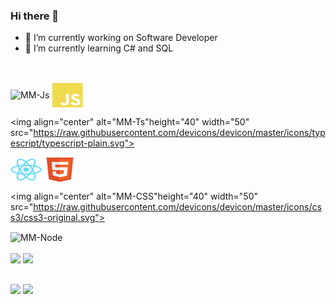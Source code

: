 ### Hi there 👋

- 🔭 I’m currently working on Software Developer 
- 🌱 I’m currently learning C# and SQL

##


  
<div style="display: inline_block"><br>
  
  <img align="center" alt="MM-Js" height="40" width="50" src="https://cdn.worldvectorlogo.com/logos/c--4.svg">

  
  <img align="center" alt="MM-Js" height="40" width="50" src="https://raw.githubusercontent.com/devicons/devicon/master/icons/javascript/javascript-plain.svg">
  
  
  <img align="center" alt="MM-Ts"height="40" width="50" src="https://raw.githubusercontent.com/devicons/devicon/master/icons/typescript/typescript-plain.svg">
  
  
  <img align="center" alt="MM-React" height="40" width="50" src="https://raw.githubusercontent.com/devicons/devicon/master/icons/react/react-original.svg">
  
  
  <img align="center" alt="-HTML" height="40" width="50" src="https://raw.githubusercontent.com/devicons/devicon/master/icons/html5/html5-original.svg">
  
  
  <img align="center" alt="MM-CSS"height="40" width="50" src="https://raw.githubusercontent.com/devicons/devicon/master/icons/css3/css3-original.svg">
  
  
  <img align="center" alt="MM-Node" height="40" width="50" src="https://cdn.jsdelivr.net/gh/devicons/devicon/icons/nodejs/nodejs-original.svg" />          
</div>

<br>

<div>

<img height="180em"  src="https://github-readme-stats.vercel.app/api?username=MachadoMichael&show_icons=true&theme=radical" />
<img height="180em"  src="https://github-readme-stats.vercel.app/api/top-langs/?username=MachadoMichael&layout=compact&langs_count=16&theme=radical" />
</div>

##

 <a href = "mailto:machadoekim@gmail.com"><img src="https://img.shields.io/badge/Gmail-D14836?style=for-the-badge&logo=gmail&logoColor=white" target="_blank"></a>
 <a href="https://www.linkedin.com/in/michael-machado-20955a244/" target="_blank"><img src="https://img.shields.io/badge/-LinkedIn-%230077B5?style=for-the-badge&logo=linkedin&logoColor=white" target="_blank"></a> 
